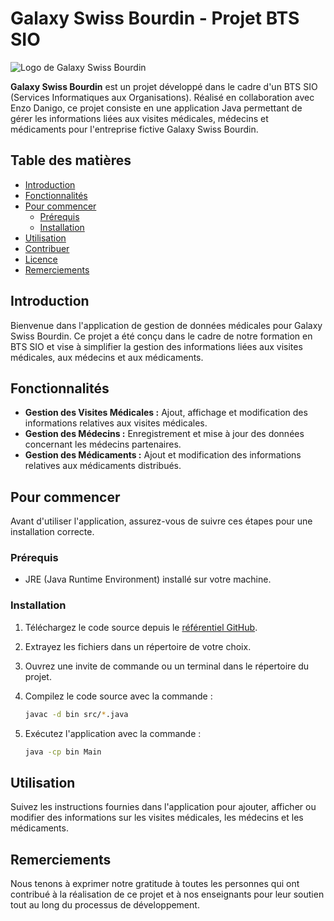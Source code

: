 # Galaxy Swiss Bourdin - Projet BTS SIO

![Logo de Galaxy Swiss Bourdin](https://portfoliosalome.boostezvotreenfant.com/wp-content/uploads/2021/03/unnamed.png)

**Galaxy Swiss Bourdin** est un projet développé dans le cadre d'un BTS SIO (Services Informatiques aux Organisations). Réalisé en collaboration avec Enzo Danigo, ce projet consiste en une application Java permettant de gérer les informations liées aux visites médicales, médecins et médicaments pour l'entreprise fictive Galaxy Swiss Bourdin.

## Table des matières

- [Introduction](#introduction)
- [Fonctionnalités](#fonctionnalités)
- [Pour commencer](#pour-commencer)
  - [Prérequis](#prérequis)
  - [Installation](#installation)
- [Utilisation](#utilisation)
- [Contribuer](#contribuer)
- [Licence](#licence)
- [Remerciements](#remerciements)

## Introduction

Bienvenue dans l'application de gestion de données médicales pour Galaxy Swiss Bourdin. Ce projet a été conçu dans le cadre de notre formation en BTS SIO et vise à simplifier la gestion des informations liées aux visites médicales, aux médecins et aux médicaments.

## Fonctionnalités

- **Gestion des Visites Médicales :** Ajout, affichage et modification des informations relatives aux visites médicales.
- **Gestion des Médecins :** Enregistrement et mise à jour des données concernant les médecins partenaires.
- **Gestion des Médicaments :** Ajout et modification des informations relatives aux médicaments distribués.

## Pour commencer

Avant d'utiliser l'application, assurez-vous de suivre ces étapes pour une installation correcte.

### Prérequis

- JRE (Java Runtime Environment) installé sur votre machine.

### Installation

1. Téléchargez le code source depuis le [référentiel GitHub](https://github.com/DIPauliTheo/GalaxySwissBourdin).

2. Extrayez les fichiers dans un répertoire de votre choix.

3. Ouvrez une invite de commande ou un terminal dans le répertoire du projet.

4. Compilez le code source avec la commande :
   ```bash
   javac -d bin src/*.java
   ```

5. Exécutez l'application avec la commande :
   ```bash
   java -cp bin Main
   ```

## Utilisation

Suivez les instructions fournies dans l'application pour ajouter, afficher ou modifier des informations sur les visites médicales, les médecins et les médicaments.


## Remerciements

Nous tenons à exprimer notre gratitude à toutes les personnes qui ont contribué à la réalisation de ce projet et à nos enseignants pour leur soutien tout au long du processus de développement.
